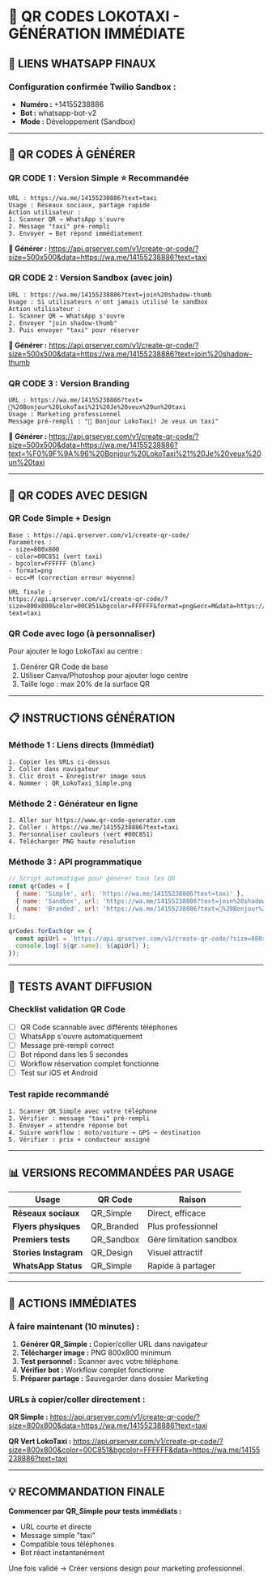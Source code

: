 # 📱 **QR CODES LOKOTAXI - GÉNÉRATION IMMÉDIATE**

## 🔗 **LIENS WHATSAPP FINAUX**

### **Configuration confirmée Twilio Sandbox :**
- **Numéro :** +14155238886
- **Bot :** whatsapp-bot-v2
- **Mode :** Développement (Sandbox)

---

## 📲 **QR CODES À GÉNÉRER**

### **QR CODE 1 : Version Simple** ⭐ Recommandée
```
URL : https://wa.me/14155238886?text=taxi
Usage : Réseaux sociaux, partage rapide
Action utilisateur : 
1. Scanner QR → WhatsApp s'ouvre
2. Message "taxi" pré-rempli
3. Envoyer → Bot répond immédiatement
```
**🔗 Générer :** https://api.qrserver.com/v1/create-qr-code/?size=500x500&data=https://wa.me/14155238886?text=taxi

### **QR CODE 2 : Version Sandbox (avec join)**
```
URL : https://wa.me/14155238886?text=join%20shadow-thumb
Usage : Si utilisateurs n'ont jamais utilisé le sandbox
Action utilisateur :
1. Scanner QR → WhatsApp s'ouvre  
2. Envoyer "join shadow-thumb"
3. Puis envoyer "taxi" pour réserver
```
**🔗 Générer :** https://api.qrserver.com/v1/create-qr-code/?size=500x500&data=https://wa.me/14155238886?text=join%20shadow-thumb

### **QR CODE 3 : Version Branding**
```
URL : https://wa.me/14155238886?text=🚖%20Bonjour%20LokoTaxi%21%20Je%20veux%20un%20taxi
Usage : Marketing professionnel
Message pré-rempli : "🚖 Bonjour LokoTaxi! Je veux un taxi"
```
**🔗 Générer :** https://api.qrserver.com/v1/create-qr-code/?size=500x500&data=https://wa.me/14155238886?text=%F0%9F%9A%96%20Bonjour%20LokoTaxi%21%20Je%20veux%20un%20taxi

---

## 🎨 **QR CODES AVEC DESIGN**

### **QR Code Simple + Design**
```
Base : https://api.qrserver.com/v1/create-qr-code/
Paramètres :
- size=800x800
- color=00C851 (vert taxi)
- bgcolor=FFFFFF (blanc)
- format=png
- ecc=M (correction erreur moyenne)

URL finale :
https://api.qrserver.com/v1/create-qr-code/?size=800x800&color=00C851&bgcolor=FFFFFF&format=png&ecc=M&data=https://wa.me/14155238886?text=taxi
```

### **QR Code avec logo (à personnaliser)**
Pour ajouter le logo LokoTaxi au centre :
1. Générer QR Code de base
2. Utiliser Canva/Photoshop pour ajouter logo centre
3. Taille logo : max 20% de la surface QR

---

## 📋 **INSTRUCTIONS GÉNÉRATION**

### **Méthode 1 : Liens directs (Immédiat)**
```
1. Copier les URLs ci-dessus
2. Coller dans navigateur
3. Clic droit → Enregistrer image sous
4. Nommer : QR_LokoTaxi_Simple.png
```

### **Méthode 2 : Générateur en ligne**
```
1. Aller sur https://www.qr-code-generator.com
2. Coller : https://wa.me/14155238886?text=taxi
3. Personnaliser couleurs (vert #00C851)
4. Télécharger PNG haute résolution
```

### **Méthode 3 : API programmatique**
```javascript
// Script automatique pour générer tous les QR
const qrCodes = [
  { name: 'Simple', url: 'https://wa.me/14155238886?text=taxi' },
  { name: 'Sandbox', url: 'https://wa.me/14155238886?text=join%20shadow-thumb' },
  { name: 'Branded', url: 'https://wa.me/14155238886?text=🚖%20Bonjour%20LokoTaxi%21%20Je%20veux%20un%20taxi' }
];

qrCodes.forEach(qr => {
  const apiUrl = `https://api.qrserver.com/v1/create-qr-code/?size=800x800&data=${encodeURIComponent(qr.url)}`;
  console.log(`${qr.name}: ${apiUrl}`);
});
```

---

## 📱 **TESTS AVANT DIFFUSION**

### **Checklist validation QR Code**
- [ ] QR Code scannable avec différents téléphones
- [ ] WhatsApp s'ouvre automatiquement
- [ ] Message pré-rempli correct
- [ ] Bot répond dans les 5 secondes
- [ ] Workflow réservation complet fonctionne
- [ ] Test sur iOS et Android

### **Test rapide recommandé**
```
1. Scanner QR_Simple avec votre téléphone
2. Vérifier : message "taxi" pré-rempli
3. Envoyer → attendre réponse bot
4. Suivre workflow : moto/voiture → GPS → destination
5. Vérifier : prix + conducteur assigné
```

---

## 📊 **VERSIONS RECOMMANDÉES PAR USAGE**

| Usage | QR Code | Raison |
|-------|---------|---------|
| **Réseaux sociaux** | QR_Simple | Direct, efficace |
| **Flyers physiques** | QR_Branded | Plus professionnel |
| **Premiers tests** | QR_Sandbox | Gère limitation sandbox |
| **Stories Instagram** | QR_Design | Visuel attractif |
| **WhatsApp Status** | QR_Simple | Rapide à partager |

---

## 🚀 **ACTIONS IMMÉDIATES**

### **À faire maintenant (10 minutes) :**
1. **Générer QR_Simple :** Copier/coller URL dans navigateur
2. **Télécharger image :** PNG 800x800 minimum
3. **Test personnel :** Scanner avec votre téléphone
4. **Vérifier bot :** Workflow complet fonctionne
5. **Préparer partage :** Sauvegarder dans dossier Marketing

### **URLs à copier/coller directement :**

**QR Simple :**
https://api.qrserver.com/v1/create-qr-code/?size=800x800&data=https://wa.me/14155238886?text=taxi

**QR Vert LokoTaxi :**
https://api.qrserver.com/v1/create-qr-code/?size=800x800&color=00C851&bgcolor=FFFFFF&data=https://wa.me/14155238886?text=taxi

---

## 💡 **RECOMMANDATION FINALE**

**Commencer par QR_Simple pour tests immédiats :**
- URL courte et directe
- Message simple "taxi" 
- Compatible tous téléphones
- Bot réact instantanément

Une fois validé → Créer versions design pour marketing professionnel.